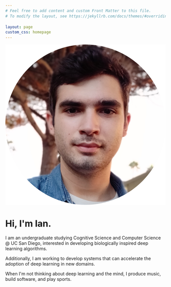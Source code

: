 ```yaml
---
# Feel free to add content and custom Front Matter to this file.
# To modify the layout, see https://jekyllrb.com/docs/themes/#overriding-theme-defaults

layout: page
custom_css: homepage
---
```

<img class="profile-pic" src="/assets/circleimage.png">
<br/>

# Hi, I'm Ian.
I am an undergraduate studying Cognitive Science and Computer Science @ UC San Diego, interested in developing biologically inspired deep learning algorithms. 

Additionally, I am working to develop systems that can accelerate the adoption of deep learning in new domains. 

When I'm not thinking about deep learning and the mind, I produce music, build software, and play sports.


